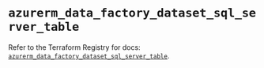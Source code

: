 # `azurerm_data_factory_dataset_sql_server_table`

Refer to the Terraform Registry for docs: [`azurerm_data_factory_dataset_sql_server_table`](https://registry.terraform.io/providers/hashicorp/azurerm/4.46.0/docs/resources/data_factory_dataset_sql_server_table).
